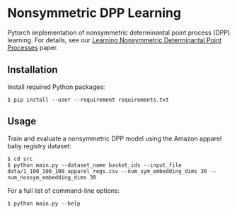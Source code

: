 # Nonsymmetric DPP Learning
Pytorch implementation of nonsymmetric determinantal point process (DPP) learning.  For 
details, see our [Learning Nonsymmetric Determinantal Point Processes](https://arxiv.org/abs/1905.12962)
paper.

## Installation
Install required Python packages:
```console
$ pip install --user --requirement requirements.txt
```

## Usage
Train and evaluate a nonsymmetric DPP model using the Amazon apparel baby registry 
dataset:
```console
$ cd src
$ python main.py --dataset_name basket_ids --input_file data/1_100_100_100_apparel_regs.csv --num_sym_embedding_dims 30 --num_nonsym_embedding_dims 30
```

For a full list of command-line options:
```console
$ python main.py --help
```
